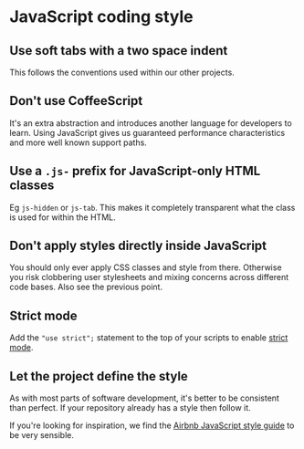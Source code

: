# JavaScript coding style

## Use soft tabs with a two space indent

This follows the conventions used within our other projects.

## Don't use CoffeeScript

It's an extra abstraction and introduces another language for developers to learn. Using JavaScript gives us guaranteed performance characteristics and more well known support paths.

## Use a `.js-` prefix for JavaScript-only HTML classes

Eg `js-hidden` or `js-tab`. This makes it completely transparent what the class is used for within the HTML.

## Don't apply styles directly inside JavaScript

You should only ever apply CSS classes and style from there. Otherwise you risk clobbering user stylesheets and mixing concerns across different code bases. Also see the previous point.

## Strict mode

Add the `"use strict";` statement to the top of your scripts to enable [strict mode](https://developer.mozilla.org/en-US/docs/Web/JavaScript/Reference/Functions_and_function_scope/Strict_mode).

## Let the project define the style

As with most parts of software development, it's better to be consistent than perfect. If your
repository already has a style then follow it.

If you're looking for inspiration, we find the [Airbnb JavaScript style guide][airbnb-js] to be very sensible.

[airbnb-js]: https://github.com/airbnb/javascript
